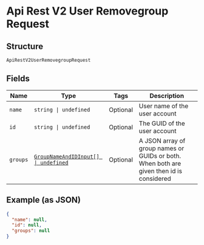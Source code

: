 
# Api Rest V2 User Removegroup Request

## Structure

`ApiRestV2UserRemovegroupRequest`

## Fields

| Name | Type | Tags | Description |
|  --- | --- | --- | --- |
| `name` | `string \| undefined` | Optional | User name of the user account |
| `id` | `string \| undefined` | Optional | The GUID of the user account |
| `groups` | [`GroupNameAndIDInput[] \| undefined`](/doc/models/group-name-and-id-input.md) | Optional | A JSON array of group names or GUIDs or both. When both are given then id is considered |

## Example (as JSON)

```json
{
  "name": null,
  "id": null,
  "groups": null
}
```

